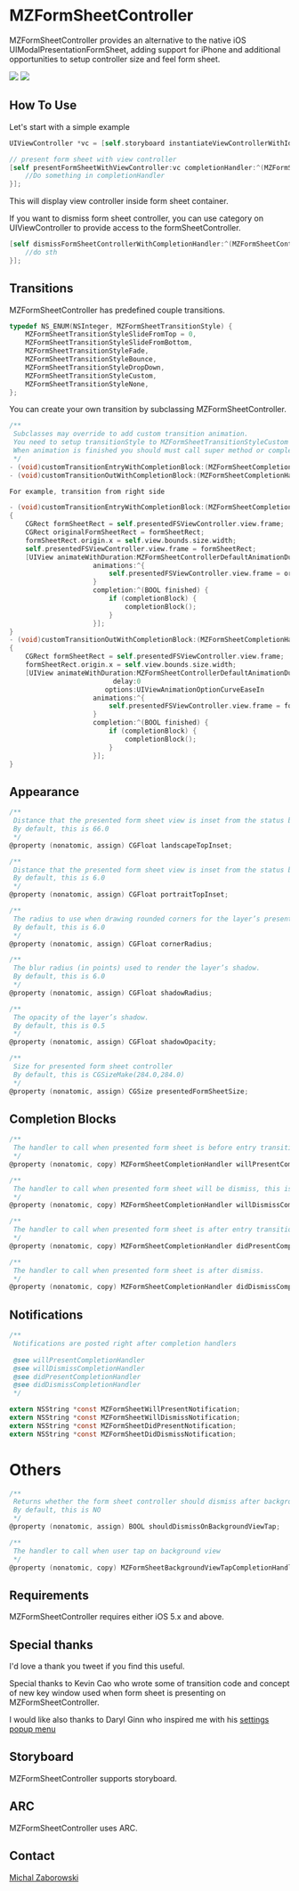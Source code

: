 MZFormSheetController
===========

MZFormSheetController provides an alternative to the native iOS UIModalPresentationFormSheet, adding support for iPhone and additional opportunities to setup controller size and feel form sheet. 


[![](https://raw.github.com/m1entus/MZFormSheetController/master/Screens/screen1.png)](https://raw.github.com/m1entus/MZFormSheetController/master/Screens/screen1.png)
[![](https://raw.github.com/m1entus/MZFormSheetController/master/Screens/animation.gif)](https://raw.github.com/m1entus/MZFormSheetController/master/Screens/animation.gif)

## How To Use

Let's start with a simple example

``` objective-c
UIViewController *vc = [self.storyboard instantiateViewControllerWithIdentifier:@"nav"];

// present form sheet with view controller
[self presentFormSheetWithViewController:vc completionHandler:^(MZFormSheetController *formSheetController) {
    //Do something in completionHandler
}];
```

This will display view controller inside form sheet container. 

If you want to dismiss form sheet controller, you can use category on UIViewController to provide access to the formSheetController.

``` objective-c
[self dismissFormSheetControllerWithCompletionHandler:^(MZFormSheetController *formSheetController) {
    //do sth
}];
```

## Transitions

MZFormSheetController has predefined couple transitions.

``` objective-c
typedef NS_ENUM(NSInteger, MZFormSheetTransitionStyle) {
    MZFormSheetTransitionStyleSlideFromTop = 0,
    MZFormSheetTransitionStyleSlideFromBottom,
    MZFormSheetTransitionStyleFade,
    MZFormSheetTransitionStyleBounce,
    MZFormSheetTransitionStyleDropDown,
    MZFormSheetTransitionStyleCustom,
    MZFormSheetTransitionStyleNone,
};
```

You can create your own transition by subclassing MZFormSheetController.

``` objective-c
/**
 Subclasses may override to add custom transition animation.
 You need to setup transitionStyle to MZFormSheetTransitionStyleCustom to call this method.
 When animation is finished you should must call super method or completionBlock to keep view life cycle.
 */
- (void)customTransitionEntryWithCompletionBlock:(MZFormSheetCompletionHandler)completionBlock;
- (void)customTransitionOutWithCompletionBlock:(MZFormSheetCompletionHandler)completionBlock;

For example, transition from right side

- (void)customTransitionEntryWithCompletionBlock:(MZFormSheetCompletionHandler)completionBlock
{
    CGRect formSheetRect = self.presentedFSViewController.view.frame;
    CGRect originalFormSheetRect = formSheetRect;
    formSheetRect.origin.x = self.view.bounds.size.width;
    self.presentedFSViewController.view.frame = formSheetRect;
    [UIView animateWithDuration:MZFormSheetControllerDefaultAnimationDuration
                     animations:^{
                         self.presentedFSViewController.view.frame = originalFormSheetRect;
                     }
                     completion:^(BOOL finished) {
                         if (completionBlock) {
                             completionBlock();
                         }
                     }];
}
- (void)customTransitionOutWithCompletionBlock:(MZFormSheetCompletionHandler)completionBlock
{
    CGRect formSheetRect = self.presentedFSViewController.view.frame;
    formSheetRect.origin.x = self.view.bounds.size.width;
    [UIView animateWithDuration:MZFormSheetControllerDefaultAnimationDuration
                          delay:0
                        options:UIViewAnimationOptionCurveEaseIn
                     animations:^{
                         self.presentedFSViewController.view.frame = formSheetRect;
                     }
                     completion:^(BOOL finished) {
                         if (completionBlock) {
                             completionBlock();
                         }
                     }];
}

```

## Appearance

``` objective-c
/**
 Distance that the presented form sheet view is inset from the status bar in landscape orientation.
 By default, this is 66.0
 */
@property (nonatomic, assign) CGFloat landscapeTopInset;

/**
 Distance that the presented form sheet view is inset from the status bar in portrait orientation.
 By default, this is 6.0
 */
@property (nonatomic, assign) CGFloat portraitTopInset;

/**
 The radius to use when drawing rounded corners for the layer’s presented form sheet view background.
 By default, this is 6.0
 */
@property (nonatomic, assign) CGFloat cornerRadius;

/**
 The blur radius (in points) used to render the layer’s shadow.
 By default, this is 6.0
 */
@property (nonatomic, assign) CGFloat shadowRadius;

/**
 The opacity of the layer’s shadow.
 By default, this is 0.5
 */
@property (nonatomic, assign) CGFloat shadowOpacity;

/**
 Size for presented form sheet controller
 By default, this is CGSizeMake(284.0,284.0)
 */
@property (nonatomic, assign) CGSize presentedFormSheetSize;
```

## Completion Blocks

``` objective-c
/**
 The handler to call when presented form sheet is before entry transition and its view will show on window.
 */
@property (nonatomic, copy) MZFormSheetCompletionHandler willPresentCompletionHandler;

/**
 The handler to call when presented form sheet will be dismiss, this is called before out transition animation.
 */
@property (nonatomic, copy) MZFormSheetCompletionHandler willDismissCompletionHandler;

/**
 The handler to call when presented form sheet is after entry transition animation.
 */
@property (nonatomic, copy) MZFormSheetCompletionHandler didPresentCompletionHandler;

/**
 The handler to call when presented form sheet is after dismiss.
 */
@property (nonatomic, copy) MZFormSheetCompletionHandler didDismissCompletionHandler;
```

## Notifications

``` objective-c
/**
 Notifications are posted right after completion handlers
 
 @see willPresentCompletionHandler
 @see willDismissCompletionHandler
 @see didPresentCompletionHandler
 @see didDismissCompletionHandler
 */

extern NSString *const MZFormSheetWillPresentNotification;
extern NSString *const MZFormSheetWillDismissNotification;
extern NSString *const MZFormSheetDidPresentNotification;
extern NSString *const MZFormSheetDidDismissNotification;
```

# Others

``` objective-c
/**
 Returns whether the form sheet controller should dismiss after background view tap.
 By default, this is NO
 */
@property (nonatomic, assign) BOOL shouldDismissOnBackgroundViewTap;

/**
 The handler to call when user tap on background view
 */
@property (nonatomic, copy) MZFormSheetBackgroundViewTapCompletionHandler didTapOnBackgroundViewCompletionHandler;
```

## Requirements

MZFormSheetController requires either iOS 5.x and above.

## Special thanks

I'd love a thank you tweet if you find this useful.

Special thanks to Kevin Cao who wrote some of transition code and concept of new key window used when form sheet is presenting on MZFormSheetController.

I would like also thanks to Daryl Ginn who inspired me with his [settings popup menu](http://dribbble.com/shots/851732-Settings)

## Storyboard

MZFormSheetController supports storyboard.

## ARC

MZFormSheetController uses ARC.

## Contact

[Michal Zaborowski](http://github.com/m1entus) 

